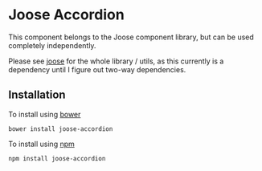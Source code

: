 # Joose Accordion

This component belongs to the Joose component library, but can be used completely independently.

Please see [joose](https://github.com/scoobster17/joose) for the whole library / utils, as this currently is a dependency until I figure out two-way dependencies.

## Installation

To install using [bower](http://bower.io/search/?q=joose-accordion)

`bower install joose-accordion`

To install using [npm](https://www.npmjs.com/package/joose-accordion)

`npm install joose-accordion`